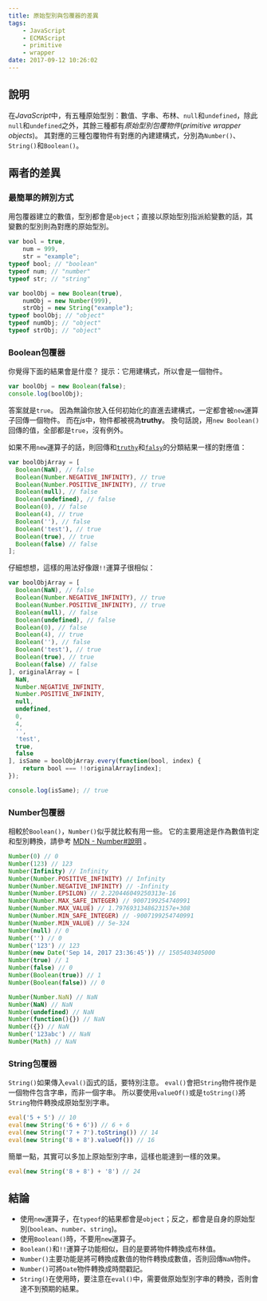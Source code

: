 ```yaml
---
title: 原始型別與包覆器的差異
tags: 
    - JavaScript
    - ECMAScript
    - primitive
    - wrapper
date: 2017-09-12 10:26:02
---
```


## 說明
在*JavaScript*中，有五種原始型別：數值、字串、布林、`null`和`undefined`，除此`null`和`undefined`之外，其餘三種都有*原始型別包覆物件*(*primitive wrapper objects*)。 其對應的三種包覆物件有對應的內建建構式，分別為`Number()`、`String()`和`Boolean()`。

## 兩者的差異

### 最簡單的辨別方式
用包覆器建立的數值，型別都會是`object`；直接以原始型別指派給變數的話，其變數的型別則為對應的原始型別。
``` javascript
var bool = true,
    num = 999,
    str = "example";
typeof bool; // "boolean"
typeof num; // "number"
typeof str; // "string"

var boolObj = new Boolean(true),
    numObj = new Number(999),
    strObj = new String("example");
typeof boolObj; // "object"
typeof numObj; // "object"
typeof strObj; // "object"
```

### Boolean包覆器
你覺得下面的結果會是什麼？ 提示：它用建構式，所以會是一個物件。
``` javascript
var boolObj = new Boolean(false);
console.log(boolObj);
```
答案就是`true`。 因為無論你放入任何初始化的直進去建構式，一定都會被`new`運算子回傳一個物件。 而在*js*中，物件都被視為**truthy**。 換句話說，用`new Boolean()`回傳的值，全部都是`true`，沒有例外。

如果不用`new`運算子的話，則回傳和[`truthy`](https://developer.mozilla.org/zh-TW/docs/Glossary/Truthy)和[`falsy`](https://developer.mozilla.org/en-US/docs/Glossary/Falsy)的分類結果一樣的對應值：
``` javascript
var boolObjArray = [
  Boolean(NaN), // false
  Boolean(Number.NEGATIVE_INFINITY), // true
  Boolean(Number.POSITIVE_INFINITY), // true
  Boolean(null), // false
  Boolean(undefined), // false
  Boolean(0), // false
  Boolean(4), // true
  Boolean(''), // false
  Boolean('test'), // true
  Boolean(true), // true
  Boolean(false) // false
];
```

仔細想想，這樣的用法好像跟`!!`運算子很相似：
``` javascript
var boolObjArray = [
  Boolean(NaN), // false
  Boolean(Number.NEGATIVE_INFINITY), // true
  Boolean(Number.POSITIVE_INFINITY), // true
  Boolean(null), // false
  Boolean(undefined), // false
  Boolean(0), // false
  Boolean(4), // true
  Boolean(''), // false
  Boolean('test'), // true
  Boolean(true), // true
  Boolean(false) // false
], originalArray = [
  NaN,
  Number.NEGATIVE_INFINITY,
  Number.POSITIVE_INFINITY,
  null,
  undefined,
  0,
  4,
  '',
  'test',
  true,
  false
], isSame = boolObjArray.every(function(bool, index) {
    return bool === !!originalArray[index];
});

console.log(isSame); // true
``` 

### Number包覆器
相較於`Boolean()`，`Number()`似乎就比較有用一些。 它的主要用途是作為數值判定和型別轉換，請參考 [MDN - Number#說明](https://developer.mozilla.org/zh-TW/docs/Web/JavaScript/Reference/Global_Objects/Number#說明) 。

``` javascript
Number(0) // 0
Number(123) // 123
Number(Infinity) // Infinity
Number(Number.POSITIVE_INFINITY) // Infinity
Number(Number.NEGATIVE_INFINITY) // -Infinity
Number(Number.EPSILON) // 2.220446049250313e-16
Number(Number.MAX_SAFE_INTEGER) // 9007199254740991
Number(Number.MAX_VALUE) // 1.7976931348623157e+308
Number(Number.MIN_SAFE_INTEGER) // -9007199254740991
Number(Number.MIN_VALUE) // 5e-324
Number(null) // 0
Number('') // 0
Number('123') // 123
Number(new Date('Sep 14, 2017 23:36:45')) // 1505403405000
Number(true) // 1
Number(false) // 0
Number(Boolean(true)) // 1
Number(Boolean(false)) // 0

Number(Number.NaN) // NaN
Number(NaN) // NaN
Number(undefined) // NaN
Number(function(){}) // NaN
Number({}) // NaN
Number('123abc') // NaN
Number(Math) // NaN
```

### String包覆器
`String()`如果傳入`eval()`函式的話，要特別注意。 `eval()`會把`String`物件視作是一個物件包含字串，而非一個字串。 所以要使用`valueOf()`或是`toString()`將`String`物件轉換成原始型別字串。

``` javascript
eval('5 + 5') // 10
eval(new String('6 + 6')) // 6 + 6
eval(new String('7 + 7').toString()) // 14
eval(new String('8 + 8').valueOf()) // 16
```

簡單一點，其實可以多加上原始型別字串，這樣也能達到一樣的效果。

``` javascript
eval(new String('8 + 8') + '8') // 24
```

## 結論
- 使用`new`運算子，在`typeof`的結果都會是`object`；反之，都會是自身的原始型別(`boolean`、`number`、`string`)。
- 使用`Boolean()`時，不要用`new`運算子。
- `Boolean()`和`!!`運算子功能相似，目的是要將物件轉換成布林值。
- `Number()`主要功能是將可轉換成數值的物件轉換成數值，否則回傳`NaN`物件。
- `Number()`可將`Date`物件轉換成時間戳記。
- `String()`在使用時，要注意在`eval()`中，需要做原始型別字串的轉換，否則會達不到預期的結果。